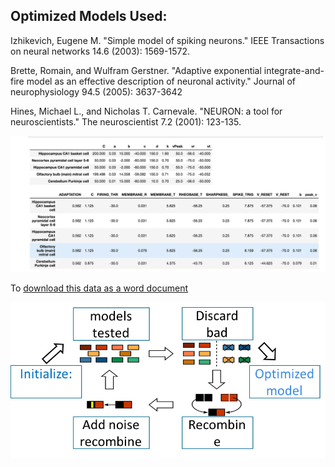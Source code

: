 
 
## Optimized Models Used:

Izhikevich, Eugene M. "Simple model of spiking neurons." IEEE Transactions on neural networks 14.6 (2003): 1569-1572.


Brette, Romain, and Wulfram Gerstner. "Adaptive exponential integrate-and-fire model as an effective description of neuronal activity." Journal of neurophysiology 94.5 (2005): 3637-3642


Hines, Michael L., and Nicholas T. Carnevale. "NEURON: a tool for neuroscientists." The neuroscientist 7.2 (2001): 123-135.

![opt_model_info.png](../Images/opt_model_info.png)


To [download this data as a word document](https://github.com/russelljjarvis/CNS2020/raw/gh-pages/Images/Models_info.docx
)

![genetic algorithm process](../Images/how_genetic_alg_work.png)




 
